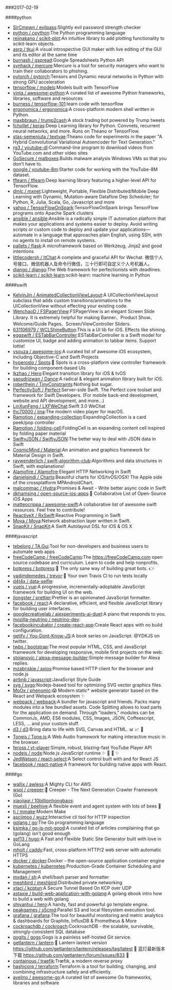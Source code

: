 ###2017-02-19

####python
* [SirCmpwn / evilpass](https://github.com/SirCmpwn/evilpass):Slightly evil password strength checker
* [python / cpython](https://github.com/python/cpython):The Python programming language
* [reiinakano / scikit-plot](https://github.com/reiinakano/scikit-plot):An intuitive library to add plotting functionality to scikit-learn objects.
* [asrp / tkui](https://github.com/asrp/tkui):A visual introspective GUI maker with live editing of the GUI and its editor at the same time
* [burnash / gspread](https://github.com/burnash/gspread):Google Spreadsheets Python API
* [synhack / mercure](https://github.com/synhack/mercure):Mercure is a tool for security managers who want to train their collaborators to phishing.
* [pytorch / pytorch](https://github.com/pytorch/pytorch):Tensors and Dynamic neural networks in Python with strong GPU acceleration
* [tensorflow / models](https://github.com/tensorflow/models):Models built with TensorFlow
* [vinta / awesome-python](https://github.com/vinta/awesome-python):A curated list of awesome Python frameworks, libraries, software and resources
* [burness / tensorflow-101](https://github.com/burness/tensorflow-101):learn code with tensorflow
* [ergonomica / ergonomica](https://github.com/ergonomica/ergonomica):A cross-platform modern shell written in Python.
* [maxbbraun / trump2cash](https://github.com/maxbbraun/trump2cash):A stock trading bot powered by Trump tweets
* [fchollet / keras](https://github.com/fchollet/keras):Deep Learning library for Python. Convnets, recurrent neural networks, and more. Runs on Theano or TensorFlow.
* [stas-semeniuta / textvae](https://github.com/stas-semeniuta/textvae):Theano code for experiments in the paper "A Hybrid Convolutional Variational Autoencoder for Text Generation."
* [rg3 / youtube-dl](https://github.com/rg3/youtube-dl):Command-line program to download videos from YouTube.com and other video sites
* [GoSecure / malboxes](https://github.com/GoSecure/malboxes):Builds malware analysis Windows VMs so that you don't have to.
* [google / youtube-8m](https://github.com/google/youtube-8m):Starter code for working with the YouTube-8M dataset.
* [tflearn / tflearn](https://github.com/tflearn/tflearn):Deep learning library featuring a higher-level API for TensorFlow.
* [dmlc / mxnet](https://github.com/dmlc/mxnet):Lightweight, Portable, Flexible Distributed/Mobile Deep Learning with Dynamic, Mutation-aware Dataflow Dep Scheduler; for Python, R, Julia, Scala, Go, Javascript and more
* [yahoo / TensorFlowOnSpark](https://github.com/yahoo/TensorFlowOnSpark):TensorFlowOnSpark brings TensorFlow programs onto Apache Spark clusters
* [ansible / ansible](https://github.com/ansible/ansible):Ansible is a radically simple IT automation platform that makes your applications and systems easier to deploy. Avoid writing scripts or custom code to deploy and update your applications— automate in a language that approaches plain English, using SSH, with no agents to install on remote systems.
* [pallets / flask](https://github.com/pallets/flask):A microframework based on Werkzeug, Jinja2 and good intentions
* [littlecodersh / ItChat](https://github.com/littlecodersh/ItChat):A complete and graceful API for Wechat. 微信个人号接口、微信机器人及命令行微信，三十行即可自定义个人号机器人。
* [django / django](https://github.com/django/django):The Web framework for perfectionists with deadlines.
* [scikit-learn / scikit-learn](https://github.com/scikit-learn/scikit-learn):scikit-learn: machine learning in Python

####swift
* [KelvinJin / AnimatedCollectionViewLayout](https://github.com/KelvinJin/AnimatedCollectionViewLayout):A UICollectionViewLayout subclass that adds custom transitions/animations to the UICollectionView without effecting your existing code.
* [WenchaoD / FSPagerView](https://github.com/WenchaoD/FSPagerView):FSPagerView is an elegant Screen Slide Library. It is extremely helpful for making Banner、Product Show、Welcome/Guide Pages、Screen/ViewController Sliders.
* [631106979 / WCLShineButton](https://github.com/631106979/WCLShineButton):This is a UI lib for iOS. Effects like shining.
* [eggswift / ESTabBarController](https://github.com/eggswift/ESTabBarController):ESTabBarController is a Swift model for customize UI, badge and adding animation to tabbar items. Support lottie!
* [vsouza / awesome-ios](https://github.com/vsouza/awesome-ios):A curated list of awesome iOS ecosystem, including Objective-C and Swift Projects
* [hyperoslo / Spots](https://github.com/hyperoslo/Spots):🎍 Spots is a cross-platform view controller framework for building component-based UIs
* [lkzhao / Hero](https://github.com/lkzhao/Hero):Elegant transition library for iOS & tvOS
* [saoudrizwan / Dance](https://github.com/saoudrizwan/Dance):A radical & elegant animation library built for iOS.
* [roberthein / TinyConstraints](https://github.com/roberthein/TinyConstraints):Nothing but sugar.
* [PerfectlySoft / Perfect](https://github.com/PerfectlySoft/Perfect):Server-side Swift. The Perfect core toolset and framework for Swift Developers. (For mobile back-end development, website and API development, and more…)
* [LinXunFeng / LXFWeChat](https://github.com/LinXunFeng/LXFWeChat):Swift 3.0 WeChat
* [lhc70000 / iina](https://github.com/lhc70000/iina):The modern video player for macOS.
* [Ramotion / expanding-collection](https://github.com/Ramotion/expanding-collection):ExpandingCollection is a card peek/pop controller
* [Ramotion / folding-cell](https://github.com/Ramotion/folding-cell):FoldingCell is an expanding content cell inspired by folding paper material
* [SwiftyJSON / SwiftyJSON](https://github.com/SwiftyJSON/SwiftyJSON):The better way to deal with JSON data in Swift
* [CosmicMind / Material](https://github.com/CosmicMind/Material):An animation and graphics framework for Material Design in Swift.
* [raywenderlich / swift-algorithm-club](https://github.com/raywenderlich/swift-algorithm-club):Algorithms and data structures in Swift, with explanations!
* [Alamofire / Alamofire](https://github.com/Alamofire/Alamofire):Elegant HTTP Networking in Swift
* [danielgindi / Charts](https://github.com/danielgindi/Charts):Beautiful charts for iOS/tvOS/OSX! The Apple side of the crossplatform MPAndroidChart.
* [malcommac / Hydra](https://github.com/malcommac/Hydra):Promises & Await - Write better async code in Swift
* [dkhamsing / open-source-ios-apps](https://github.com/dkhamsing/open-source-ios-apps):📱 Collaborative List of Open-Source iOS Apps
* [matteocrippa / awesome-swift](https://github.com/matteocrippa/awesome-swift):A collaborative list of awesome swift resources. Feel free to contribute!
* [ReactiveX / RxSwift](https://github.com/ReactiveX/RxSwift):Reactive Programming in Swift
* [Moya / Moya](https://github.com/Moya/Moya):Network abstraction layer written in Swift.
* [SnapKit / SnapKit](https://github.com/SnapKit/SnapKit):A Swift Autolayout DSL for iOS & OS X

####javascript
* [tebelorg / TA.Gui](https://github.com/tebelorg/TA.Gui):Tool for non-developers and business users to automate web apps
* [freeCodeCamp / freeCodeCamp](https://github.com/freeCodeCamp/freeCodeCamp):The https://freeCodeCamp.com open source codebase and curriculum. Learn to code and help nonprofits.
* [botpress / botpress](https://github.com/botpress/botpress):🤖 The only sane way of building great bots. 👉
* [vadimdemedes / trevor](https://github.com/vadimdemedes/trevor):🚦 Your own Travis CI to run tests locally
* [d4t4x / data-selfie](https://github.com/d4t4x/data-selfie):
* [vuejs / vue](https://github.com/vuejs/vue):A progressive, incrementally-adoptable JavaScript framework for building UI on the web.
* [jlongster / prettier](https://github.com/jlongster/prettier):Prettier is an opinionated JavaScript formatter.
* [facebook / react](https://github.com/facebook/react):A declarative, efficient, and flexible JavaScript library for building user interfaces.
* [googlecreativelab / aiexperiments-ai-duet](https://github.com/googlecreativelab/aiexperiments-ai-duet):A piano that responds to you.
* [mozilla-neutrino / neutrino-dev](https://github.com/mozilla-neutrino/neutrino-dev):
* [facebookincubator / create-react-app](https://github.com/facebookincubator/create-react-app):Create React apps with no build configuration.
* [getify / You-Dont-Know-JS](https://github.com/getify/You-Dont-Know-JS):A book series on JavaScript. @YDKJS on twitter.
* [twbs / bootstrap](https://github.com/twbs/bootstrap):The most popular HTML, CSS, and JavaScript framework for developing responsive, mobile first projects on the web.
* [stojanovic / alexa-message-builder](https://github.com/stojanovic/alexa-message-builder):Simple message builder for Alexa replies.
* [mzabriskie / axios](https://github.com/mzabriskie/axios):Promise based HTTP client for the browser and node.js
* [airbnb / javascript](https://github.com/airbnb/javascript):JavaScript Style Guide
* [svg / svgo](https://github.com/svg/svgo):Nodejs-based tool for optimizing SVG vector graphics files.
* [MoOx / phenomic](https://github.com/MoOx/phenomic):😱 Modern static* website generator based on the React and Webpack ecosystem ✨
* [webpack / webpack](https://github.com/webpack/webpack):A bundler for javascript and friends. Packs many modules into a few bundled assets. Code Splitting allows to load parts for the application on demand. Through "loaders," modules can be CommonJs, AMD, ES6 modules, CSS, Images, JSON, Coffeescript, LESS, ... and your custom stuff.
* [d3 / d3](https://github.com/d3/d3):Bring data to life with SVG, Canvas and HTML. 📊 📈 🎉
* [Tonejs / Tone.js](https://github.com/Tonejs/Tone.js):A Web Audio framework for making interactive music in the browser.
* [feross / yt-player](https://github.com/feross/yt-player):Simple, robust, blazing-fast YouTube Player API
* [nodejs / node](https://github.com/nodejs/node):Node.js JavaScript runtime ✨ 🐢 🚀 ✨
* [JedWatson / react-select](https://github.com/JedWatson/react-select):A Select control built with and for React JS
* [facebook / react-native](https://github.com/facebook/react-native):A framework for building native apps with React.

####go
* [wallix / awless](https://github.com/wallix/awless):A Mighty CLI for AWS
* [wspl / creeper](https://github.com/wspl/creeper):🐾 Creeper - The Next Generation Crawler Framework (Go)
* [xiaojiaqi / 10billionhongbaos](https://github.com/xiaojiaqi/10billionhongbaos):
* [muesli / beehive](https://github.com/muesli/beehive):A flexible event and agent system with lots of bees 🐝
* [tj / mmake](https://github.com/tj/mmake):Modern Make
* [asciimoo / wuzz](https://github.com/asciimoo/wuzz):Interactive cli tool for HTTP inspection
* [golang / go](https://github.com/golang/go):The Go programming language
* [ksimka / go-is-not-good](https://github.com/ksimka/go-is-not-good):A curated list of articles complaining that go (golang) isn't good enough
* [spf13 / hugo](https://github.com/spf13/hugo):A Fast and Flexible Static Site Generator built with love in GoLang
* [mholt / caddy](https://github.com/mholt/caddy):Fast, cross-platform HTTP/2 web server with automatic HTTPS
* [docker / docker](https://github.com/docker/docker):Docker - the open-source application container engine
* [kubernetes / kubernetes](https://github.com/kubernetes/kubernetes):Production-Grade Container Scheduling and Management
* [mvdan / sh](https://github.com/mvdan/sh):A shell/bash parser and formatter
* [meshbird / meshbird](https://github.com/meshbird/meshbird):Distributed private networking
* [xtaci / kcptun](https://github.com/xtaci/kcptun):A Secure Tunnel Based On KCP over UDP
* [astaxie / build-web-application-with-golang](https://github.com/astaxie/build-web-application-with-golang):A golang ebook intro how to build a web with golang
* [shiyanhui / hero](https://github.com/shiyanhui/hero):A handy, fast and powerful go template engine.
* [peakgames / s5cmd](https://github.com/peakgames/s5cmd):Parallel S3 and local filesystem execution tool.
* [grafana / grafana](https://github.com/grafana/grafana):The tool for beautiful monitoring and metric analytics & dashboards for Graphite, InfluxDB & Prometheus & More
* [cockroachdb / cockroach](https://github.com/cockroachdb/cockroach):CockroachDB - the scalable, survivable, strongly-consistent SQL database
* [gogits / gogs](https://github.com/gogits/gogs):Gogs is a painless self-hosted Git service.
* [getlantern / lantern](https://github.com/getlantern/lantern):🔴 Lantern lastest version https://github.com/getlantern/lantern/releases/tag/latest 🔴 蓝灯最新版本下载 https://github.com/getlantern/forum/issues/833 🔴
* [containous / traefik](https://github.com/containous/traefik):Træfɪk, a modern reverse proxy
* [hashicorp / terraform](https://github.com/hashicorp/terraform):Terraform is a tool for building, changing, and combining infrastructure safely and efficiently.
* [avelino / awesome-go](https://github.com/avelino/awesome-go):A curated list of awesome Go frameworks, libraries and software
